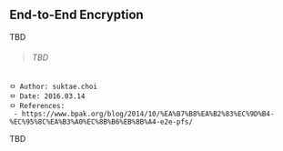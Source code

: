 ## End-to-End Encryption
TBD

>###### TBD

```
ㅁ Author: suktae.choi
ㅁ Date: 2016.03.14
ㅁ References:
 - https://www.bpak.org/blog/2014/10/%EA%B7%B8%EA%B2%83%EC%9D%B4-%EC%95%8C%EA%B3%A0%EC%8B%B6%EB%8B%A4-e2e-pfs/
```

TBD
